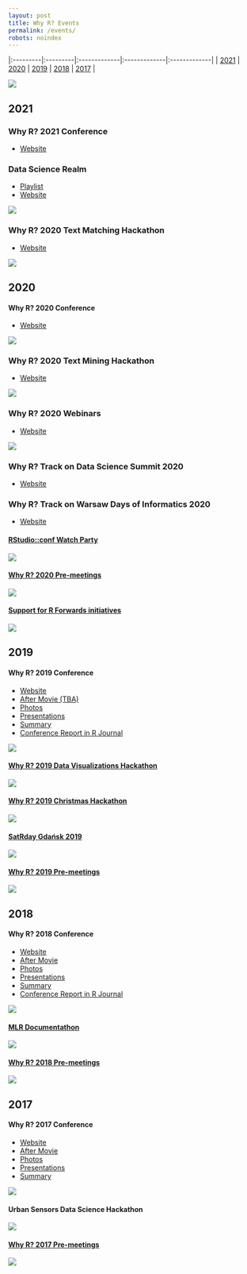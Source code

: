 ```yaml
---
layout: post
title: Why R? Events
permalink: /events/
robots: noindex
---
```


|:---------|:---------|:-------------|:-------------|:-------------|
| [2021](#2021) | [2020](#2020) | [2019](#2019) |  [2018](#2018) | [2017](#2017) |

<img src="/foundation/images/fulls/ultra_map.jpg" class="image">

## 2021

### Why R? 2021 Conference

- [Website](http://whyr.pl/2021/)

### Data Science Realm

- [Playlist](https://www.youtube.com/watch?v=wnBm3eIaW4w&list=PLKMUlj_pGn_kWlTLd_ssAiHrwaYmzxkVN)
- [Website](https://www.facebook.com/Data-Science-Realm-Meetup-109748701190727/)

<img src="/foundation/images/fulls/2021/dsr/cover.png" class="image">

### Why R? 2020 Text Matching Hackathon

- [Website](http://whyr.pl/foundation/2021/hackathon/)

<img src="/foundation/images/fulls/2021/hackathon_pwc/text_matching.jpg" class="image">

## 2020

#### Why R? 2020 Conference

- [Website](http://whyr.pl/2020/)

<img src="/foundation/images/fulls/whyr2020/cover2020.jpg" class="image">

### Why R? 2020 Text Mining Hackathon

- [Website](http://whyr.pl/foundation/2020/hackathon/)

<img src="/foundation/images/fulls/whyr2020/hackathon/hackathon2020.jpg" class="image">

### Why R? 2020 Webinars

- [Website](http://whyr.pl/webinars/)

<img src="/foundation/images/fulls/webinars/webinars.jpg" class="image">

### Why R? Track on Data Science Summit 2020

- [Website](https://dssconf.pl/)

### Why R? Track on Warsaw Days of Informatics 2020

- [Website](https://warszawskiedniinformatyki.pl/)

#### [RStudio::conf Watch Party](https://www.meetup.com/Spotkania-Entuzjastow-R-Warsaw-R-Users-Group-Meetup/events/266994866/)

<img src="/foundation/images/fulls/whyr2020/watch.jpg" class="image">

#### [Why R? 2020 Pre-meetings](http://whyr.pl/2020/img/whyr2020/meetings.jpg)

<img src="http://whyr.pl/2020/img/whyr2020/meetings.jpg" class="fit image">

#### [Support for R Forwards initiatives](https://forwards.github.io/)

<img src="http://whyr.pl/2020/img/whyr2020/africa.jpeg" class="fit image">

## 2019

#### Why R? 2019 Conference

- [Website](http://whyr.pl/2019/)
- [After Movie (TBA)](https://www.youtube.com/watch?v=Ov6VsDmDM7k) 
- [Photos](https://www.facebook.com/whyRconf/photos/) 
- [Presentations](https://github.com/WhyR2019/presentations)
- [Summary](http://whyr.pl/foundation/2019/WhyR-2019-Summary/)
- [Conference Report in R Journal](https://github.com/WhyRFoundation/ConferenceReports/blob/master/WhyR2019.pdf)

<img src="/foundation/images/fulls/whyr2019/tlosptronam_small.jpg" class="fit image">

#### [Why R? 2019 Data Visualizations Hackathon](http://whyr.pl/foundation/2019/hackathon/)

<img src="/foundation/images/fulls/whyr2019/hackathon/plakat_hackathon2.jpg" class="fit image">

#### [Why R? 2019 Christmas Hackathon](https://www.facebook.com/events/535747016982358/)

<img src="/foundation/images/fulls/whyr2019/snow.jpg" class="fit image">

#### [SatRday Gdańsk 2019](https://gdansk2019.satrdays.org/)

<img src="/foundation/images/fulls/whyr2019/satrday.JPG" class="fit image">

#### [Why R? 2019 Pre-meetings](http://whyr.pl/2019/img/bg/europa_whyr2019_bauchi.jpg)

<img src="http://whyr.pl/2019/img/bg/europa_whyr2019_bauchi.jpg" class="fit image">

## 2018

#### Why R? 2018 Conference

- [Website](http://whyr.pl/2018/)
- [After Movie](https://www.youtube.com/watch?v=NNsceaqEP1w) 
- [Photos](https://www.facebook.com/whyRconf/photos/) 
- [Presentations](https://github.com/WhyR2018/presentations)
- [Summary](http://whyr.pl/foundation/2018/WhyR-2018-Summary/)
- [Conference Report in R Journal](https://journal.r-project.org/archive/2018-2/whyR.pdf)

<img src="/foundation/images/fulls/whyr2018/back.jpeg" class="fit image">

#### [MLR Documentathon](https://mlr-org.com/docs/2018-07-05-whyr-conference/)

<img src="https://mlr-org.com/images/2018-07-05-whyr-conference/pic.jpg" class="fit image">

#### [Why R? 2018 Pre-meetings](http://whyr.pl/2018/img/bg/europe2_mapa_kwiecien_light.jpg)

<img src="http://whyr.pl/2018/img/bg/europe2_mapa_kwiecien_light.jpg" class="fit image">

## 2017

#### Why R? 2017 Conference

- [Website](http://whyr.pl/2017/)
- [After Movie](https://vimeo.com/239259242)
- [Photos](https://www.facebook.com/whyRconf/photos/)
- [Presentations](https://github.com/WhyR2017/prezentacje)
- [Summary](http://r-addict.com/2017/11/27/WhyR.html)

<img src="/foundation/images/fulls/whyr2017/cover2017.JPG" class="fit image">

#### Urban Sensors Data Science Hackathon

<img src="http://r-addict.com/images/fulls/whyr/hackathon1.png" class="fit image">

#### [Why R? 2017 Pre-meetings](http://whyr.pl/foundation/images/fulls/whyr2017/meetings.jpg)

<img src="/foundation/images/fulls/whyr2017/meetings.jpg" class="fit image">
